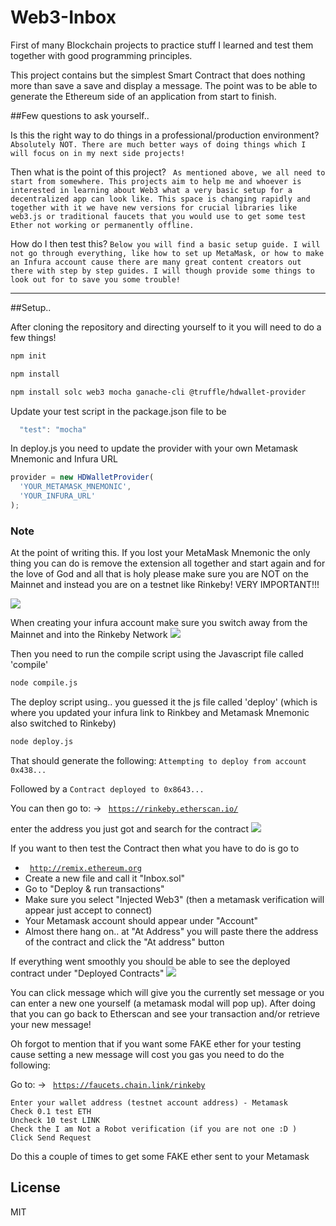 # Web3-Inbox
First of many Blockchain projects to practice stuff I learned and test them together with good programming principles.

This project contains but the simplest Smart Contract that does nothing more than save a save and display a message. The point was to be able to generate the Ethereum side of an application from start to finish.

##Few questions to ask yourself..

Is this the right way to do things in a professional/production environment?
  `Absolutely NOT. There are much better ways of doing things which I will focus on in my next side projects!`

Then what is the point of this project?
  ` As mentioned above, we all need to start from somewhere. This projects aim to help me and whoever is interested in learning about Web3
     what a very basic setup for a decentralized app can look like. This space is changing rapidly and together with it we have new versions for crucial libraries like web3.js or traditional faucets that you would use to get some test Ether not working or permanently offline.`

How do I then test this?
  `Below you will find a basic setup guide. I will not go through everything, like how to set up MetaMask, or how to make an Infura account cause there are many great content creators out there with step by step guides. I will though provide some things to look out for to save you some trouble!`


---------------------------------------------------------------------------------------------------------------------------------------------------------------
##Setup..

After cloning the repository and directing yourself to it you will need to do a few things!

```sh
npm init
```

```sh
npm install
```

```sh
npm install solc web3 mocha ganache-cli @truffle/hdwallet-provider
```

Update your test script in the package.json file to be
  ```js
    "test": "mocha"
  ```

In deploy.js you need to update the provider with your own Metamask Mnemonic and Infura URL
```js
provider = new HDWalletProvider(
  'YOUR_METAMASK_MNEMONIC',
  'YOUR_INFURA_URL'
);
```

<h3>Note</h3>
  At the point of writing this. If you lost your MetaMask Mnemonic the only thing you can do is remove the extension all together and start again and for the love of God and all that is holy please make sure you are <bold>NOT</bold> on the Mainnet and instead you are on a testnet like Rinkeby! VERY IMPORTANT!!!
  
  ![](images/Metamask.png)

  When creating your infura account make sure you switch away from the Mainnet and into the Rinkeby Network
  ![](images/InfuraNetworkSelect.jpg)


Then you need to run the compile script using the Javascript file called 'compile'
```sh
node compile.js
```

The deploy script using.. you guessed it the js file called 'deploy' (which is where you updated your infura link to Rinkbey and Metamask Mnemonic also switched to Rinkeby)
```sh
node deploy.js
```

That should generate the following:
  `Attempting to deploy from account 0x438...`

Followed by a
  `Contract deployed to 0x8643...`

You can then go to:
  -> <code> https://rinkeby.etherscan.io/ </code>

  enter the address you just got and search for the contract
  ![](images/EtehrScan.jpg)

If you want to then test the Contract then what you have to do is go to
  - <code> http://remix.ethereum.org </code>
  - Create a new file and call it "Inbox.sol"
  - Go to "Deploy & run transactions"
  - Make sure you select "Injected Web3" (then a metamask verification will appear just accept to connect)
  - Your Metamask account should appear under "Account"
  - Almost there hang on.. at "At Address" you will paste there the address of the contract and click the "At address" button

If everything went smoothly you should be able to see the deployed contract under "Deployed Contracts"
  ![](images/Remix.jpg)

You can click message which will give you the currently set message or you can enter a new one yourself (a metamask modal will pop up).
After doing that you can go back to Etherscan and see your transaction and/or retrieve your new message!

Oh forgot to mention that if you want some FAKE ether for your testing cause setting a new message will cost you gas you need to do the following:

Go to:
  -> <code> https://faucets.chain.link/rinkeby </code>

    Enter your wallet address (testnet account address) - Metamask
    Check 0.1 test ETH
    Uncheck 10 test LINK
    Check the I am Not a Robot verification (if you are not one :D )
    Click Send Request

Do this a couple of times to get some FAKE ether sent to your Metamask

## License
MIT
